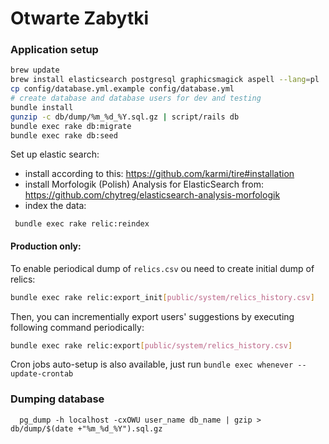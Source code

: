 # Otwarte Zabytki

### Application setup

```bash
brew update
brew install elasticsearch postgresql graphicsmagick aspell --lang=pl
cp config/database.yml.example config/database.yml
# create database and database users for dev and testing
bundle install
gunzip -c db/dump/%m_%d_%Y.sql.gz | script/rails db
bundle exec rake db:migrate
bundle exec rake db:seed
```

Set up elastic search:

 - install according to this: https://github.com/karmi/tire#installation
 - install Morfologik (Polish) Analysis for ElasticSearch from: https://github.com/chytreg/elasticsearch-analysis-morfologik
 - index the data:

 ```bash:
  bundle exec rake relic:reindex
 ```

#### Production only:

To enable periodical dump of `relics.csv` ou need to create initial dump of relics:

```bash
bundle exec rake relic:export_init[public/system/relics_history.csv]
```

Then, you can incrementially export users' suggestions by executing following command periodically:

```bash
bundle exec rake relic:export[public/system/relics_history.csv]
```

Cron jobs auto-setup is also available, just run ```bundle exec whenever --update-crontab```

### Dumping database

```bash:
  pg_dump -h localhost -cxOWU user_name db_name | gzip > db/dump/$(date +"%m_%d_%Y").sql.gz
```